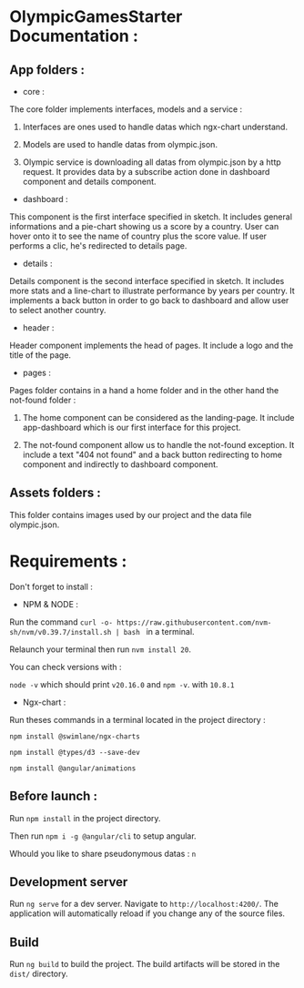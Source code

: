 # OlympicGamesStarter Documentation :

## App folders :

* core :

The core folder implements interfaces, models and a service :

1. Interfaces are ones used to handle datas which ngx-chart understand.

2. Models are used to handle datas from olympic.json.
3. Olympic service is downloading all datas from olympic.json by a http request. It provides data by a subscribe action done in dashboard component and details component.

* dashboard :

This component is the first interface specified in sketch. It includes general informations and a pie-chart showing us a score by a country. User can hover onto it to see the name of country plus the score value. If user performs a clic, he's redirected to details page.

* details :

Details component is the second interface specified in sketch. It includes more stats and a line-chart to illustrate performance by years per country. It implements a back button in order to go back to dashboard and allow user to select another country.

* header :

Header component implements the head of pages. It include a logo and the title of the page.

* pages :

Pages folder contains in a hand a home folder and in the other hand the not-found folder :

1. The home component can be considered as the landing-page. It include app-dashboard which is our first interface for this project.

2. The not-found component allow us to handle the not-found exception. It include a text "404 not found" and a back button redirecting to home component and indirectly to dashboard component.

## Assets folders :

This folder contains images used by our project and the data file olympic.json.

# Requirements :
Don't forget to install :

* NPM & NODE :

Run the command `curl -o- https://raw.githubusercontent.com/nvm-sh/nvm/v0.39.7/install.sh | bash ` in a terminal.

Relaunch your terminal then run `nvm install 20`.

You can check versions with :

`node -v` which should print `v20.16.0` and `npm -v`. with `10.8.1`

* Ngx-chart :

Run theses commands in a terminal located in the project directory :

`npm install @swimlane/ngx-charts`

`npm install @types/d3 --save-dev`

`npm install @angular/animations`

## Before launch :

Run `npm install` in the project directory.

Then run `npm i -g @angular/cli` to setup angular.

Whould you like to share pseudonymous datas : `n`

## Development server

Run `ng serve` for a dev server. Navigate to `http://localhost:4200/`. The application will automatically reload if you change any of the source files.

## Build

Run `ng build` to build the project. The build artifacts will be stored in the `dist/` directory.
